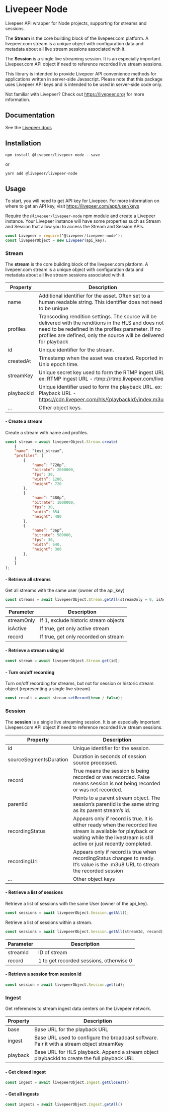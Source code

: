 # Livepeer Node

Livepeer API wrapper for Node projects, supporting for streams and sessions.

The **Stream** is the core building block of the livepeer.com platform. A livepeer.com stream is a unique object with configuration data and metadata about all live stream sessions associated with it.

The **Session** is a single live streaming session. It is an especially important Livepeer.com API object if need to reference recorded live stream sessions.

This library is intended to provide Livepeer API convenience methods for applications written in server-side Javascript.
Please note that this package uses Livepeer API keys and is intended to be used in server-side code only.

Not familiar with Livepeer? Check out https://livepeer.org/ for more information.

## Documentation

See the [Livepeer docs](https://livepeer.org/docs)

## Installation

```
npm install @livepeer/livepeer-node --save
```

or

```
yarn add @livepeer/livepeer-node
```

## Usage

To start, you will need to get API key for Livepeer. For more information on where to get an API key, visit https://livepeer.com/app/user/keys 


Require the `@livepeer/livepeer-node` npm module and create a Livepeer instance. Your Livepeer instance will have some properties such as Stream and Session that allow you to access the Stream and Session APIs.

```javascript
const Livepeer = require(‘@livepeer/livepeer-node’);
const livepeerObject = new Livepeer(api_key);
```

### Stream

The **stream** is the core building block of the livepeer.com platform. A livepeer.com stream is a unique object with configuration data and metadata about all live stream sessions associated with it.

| Property  | Description |
| ------------- | ------------- |
| name  | Additional identifier for the asset. Often set to a human readable string. This identifier does not need to be unique  |
| profiles  | Transcoding rendition settings. The source will be delivered with the renditions in the HLS and does not need to be redefined in the profiles parameter. If no profiles are defined, only the source will be delivered for playback  |
| id  | Unique identifier for the stream.   |
| createdAt  | Timestamp when the asset was created. Reported in Unix epoch time.   |
| streamKey  | Unique secret key used to form the RTMP ingest URL. ex: RTMP ingest URL - rtmp://rtmp.livepeer.com/live  |
| playbackId  | Unique identifier used to form the playback URL. ex: Playback URL - https://cdn.livepeer.com/hls/{playbackId}/index.m3u8   |
| ...  | Other object keys.  |

#### - Create a stream

Create a stream with name and profiles.

```javascript
const stream = await livepeerObject.Stream.create(
    {
    “name”: “test_stream”, 
    “profiles”: [
        {
            “name”: “720p”,
            “bitrate”: 2000000,
            “fps”: 30,
            “width”: 1280,
            “height”: 720
        },
        {
            “name”: “480p”,
            “bitrate”: 1000000,
            “fps”: 30,
            “width”: 854
            “height”: 480
        },
        {
            “name”: “36p”,
            “bitrate”: 500000,
            “fps”: 30,
            “width”: 640,
            “height”: 360
        },
    ]
    }
);
```

#### - Retrieve all streams

Get all streams with the same user (owner of the api_key)

```javascript
const streams = await livepeerObject.Stream.getAll(streamOnly = 0, isActive = false, record = false);
```
| Parameter  | Description |
| ------------- | ------------- |
| streamOnly | If 1, exclude historic stream objects |
| isActive | If true, get only active stream |
| record | If true, get only recorded on stream |

#### - Retrieve a stream using id

```javascript
const stream = await livepeerObject.Stream.get(id);
```

#### - Turn on/off recording

Turn on/off recording for streams, but not for session or historic stream object (representing a single live stream)

```javascript
const result = await stream.setRecord(true / false);
```

### Session

The **session** is a single live streaming session. It is an especially important Livepeer.com API object if need to reference recorded live stream sessions.

| Property  | Description |
| ------------- | ------------- |
| id | Unique identifier for the session. |
| sourceSegmentsDuration | Duration in seconds of session source processed. |
| record | True means the session is being recorded or was recorded. False means session is not being recorded or was not recorded. |
| parentId | Points to a parent stream object. The session’s parentId is the same string as its parent stream’s id. |
| recordingStatus | Appears only if record is true. It is either ready when the recorded live stream is available for playback or waiting while the livestream is still active or just recently completed. |
| recordingUrl | Appears only if record is true when recordingStatus changes to ready. It’s value is the .m3u8 URL to stream the recorded session |
| ... | Other object keys |

#### - Retrieve a list of sessions

Retrieve a list of sessions with the same User (owner of the api_key).

```javascript
const sessions = await livepeerObject.Session.getAll();
```

Retrieve a list of sessions within a stream.

```javascript
const sessions = await livepeerObject.Session.getAll(streamId, record);
```

| Parameter  | Description |
| ------------- | ------------- |
| streamId | ID of stream |
| record | 1 to get recorded sessions, otherwise 0 |

#### - Retrieve a session from session id

```javascript
const session = await livepeerObject.Session.get(id);
```

### Ingest

Get references to stream ingest data centers on the Livepeer network.

| Property  | Description |
| ------------- | ------------- |
| base | Base URL for the playback URL |
| ingest | Base URL used to configure the broadcast software. Pair it with a stream object streamKey |
| playback | Base URL for HLS playback. Append a stream object playbackId to create the full playback URL |

#### - Get closed ingest

```javascript
const ingest = await livepeerObject.Ingest.getClosest()
```

#### - Get all ingests

```javascript
const ingests = await livepeerObject.Ingest.getAll()
```

